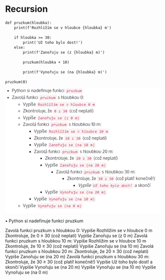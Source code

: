 # Recursion

```Py
def pruzkum(hloubka):
    print(f'Rozhlížím se v hloubce {hloubka} m')

    if hloubka >= 30:
        print('Už toho bylo dost!')
    else:
        print(f'Zanořuju se (z {hloubka} m)')

        pruzkum(hloubka + 10)
        
        print(f'Vynořuju se (na {hloubka} m)')

pruzkum(0)
```

<p float="left">
  <img src="Photos/Recursion.PNG" width="650" />
    

• Python si nadefinuje funkci pruzkum </p>
Zavolá funkci pruzkum s hloubkou 0:
Vypíše Rozhlížím se v hloubce 0 m
Zkontroluje, že 0 ≥ 30 (což neplatí)
Vypíše Zanořuju se (z 0 m)
Zavolá funkci pruzkum s hloubkou 10 m:
Vypíše Rozhlížím se v hloubce 10 m
Zkontroluje, že 10 ≥ 30 (což neplatí)
Vypíše Zanořuju se (na 10 m)
Zavolá funkci pruzkum s hloubkou 20 m:
Zkontroluje, že 20 ≥ 30 (což neplatí)
Vypíše Zanořuju se (na 20 m)
Zavolá funkci pruzkum s hloubkou 30 m:
Zkontroluje, že 30 ≥ 30 (což platí! konečně!)
Vypíše Už toho bylo dost! a skončí
Vypíše Vynořuju se (na 20 m)
Vypíše Vynořuju se (na 10 m)
Vypíše Vynořuju se (na 0 m)
